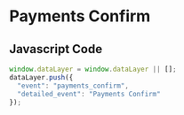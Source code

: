 # Payments Confirm

### 

## Javascript Code
```js
window.dataLayer = window.dataLayer || [];
dataLayer.push({
  "event": "payments_confirm",
  "detailed_event": "Payments Confirm"
});
```








